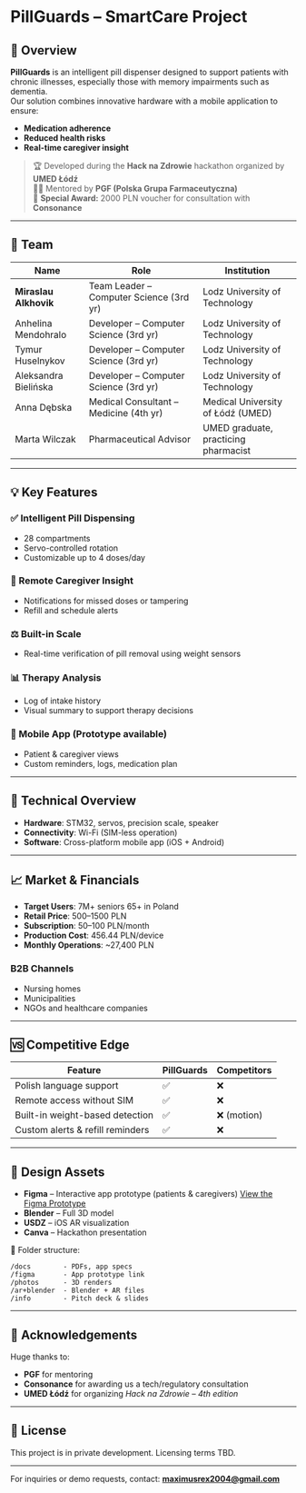 
# PillGuards – SmartCare Project

## 🧠 Overview
**PillGuards** is an intelligent pill dispenser designed to support patients with chronic illnesses, especially those with memory impairments such as dementia.  
Our solution combines innovative hardware with a mobile application to ensure:
- **Medication adherence**
- **Reduced health risks**
- **Real-time caregiver insight**

> 🏆 Developed during the **Hack na Zdrowie** hackathon organized by **UMED Łódź**  
> 🧑‍🔬 Mentored by **PGF (Polska Grupa Farmaceutyczna)**  
> 🎁 **Special Award:** 2000 PLN voucher for consultation with **Consonance**

---

## 👥 Team

| Name                | Role                                  | Institution                          |
|---------------------|---------------------------------------|--------------------------------------|
| **Miraslau Alkhovik** | Team Leader – Computer Science (3rd yr) | Lodz University of Technology        |
| Anhelina Mendohralo | Developer – Computer Science (3rd yr) | Lodz University of Technology        |
| Tymur Huselnykov    | Developer – Computer Science (3rd yr) | Lodz University of Technology        |
| Aleksandra Bielińska| Developer – Computer Science (3rd yr) | Lodz University of Technology        |
| Anna Dębska         | Medical Consultant – Medicine (4th yr) | Medical University of Łódź (UMED)    |
| Marta Wilczak       | Pharmaceutical Advisor                 | UMED graduate, practicing pharmacist |

---

## 💡 Key Features

### ✅ Intelligent Pill Dispensing
- 28 compartments
- Servo-controlled rotation
- Customizable up to 4 doses/day

### 📲 Remote Caregiver Insight
- Notifications for missed doses or tampering
- Refill and schedule alerts

### ⚖️ Built-in Scale
- Real-time verification of pill removal using weight sensors

### 📊 Therapy Analysis
- Log of intake history
- Visual summary to support therapy decisions

### 📱 Mobile App (Prototype available)
- Patient & caregiver views
- Custom reminders, logs, medication plan

---

## 🔧 Technical Overview

- **Hardware**: STM32, servos, precision scale, speaker
- **Connectivity**: Wi-Fi (SIM-less operation)
- **Software**: Cross-platform mobile app (iOS + Android)

---

## 📈 Market & Financials

- **Target Users**: 7M+ seniors 65+ in Poland
- **Retail Price**: 500–1500 PLN
- **Subscription**: 50–100 PLN/month
- **Production Cost**: 456.44 PLN/device
- **Monthly Operations**: ~27,400 PLN

### B2B Channels
- Nursing homes
- Municipalities
- NGOs and healthcare companies

---

## 🆚 Competitive Edge

| Feature                          | PillGuards | Competitors |
|----------------------------------|------------|-------------|
| Polish language support          | ✅         | ❌          |
| Remote access without SIM        | ✅         | ❌          |
| Built-in weight-based detection  | ✅         | ❌ (motion)  |
| Custom alerts & refill reminders| ✅         | ❌          |

---

## 🎨 Design Assets

- **Figma** – Interactive app prototype (patients & caregivers) [View the Figma Prototype](https://www.figma.com/design/rqFE54uHUMtWteCSuljnE2/Apteczka-PGF?node-id=0-1&t=NM2G9302IKAAQ1ul-1)
- **Blender** – Full 3D model
- **USDZ** – iOS AR visualization
- **Canva** – Hackathon presentation

📁 Folder structure:
```
/docs        - PDFs, app specs
/figma       - App prototype link
/photos      - 3D renders
/ar+blender  - Blender + AR files
/info        - Pitch deck & slides
```

---

## 🙏 Acknowledgements

Huge thanks to:
- **PGF** for mentoring
- **Consonance** for awarding us a tech/regulatory consultation
- **UMED Łódź** for organizing *Hack na Zdrowie – 4th edition*

---

## 📄 License

This project is in private development. Licensing terms TBD.

---

For inquiries or demo requests, contact: **maximusrex2004@gmail.com**
